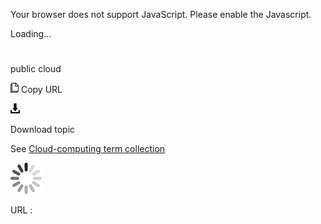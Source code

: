 Your browser does not support JavaScript. Please enable the Javascript.

Loading...

# 

public cloud

![Copy URL](public-cloud_files/Copy.png)
Copy URL

![Download](public-cloud_files/Download.png)

Download topic

See [Cloud-computing term collection](https://worldready.cloudapp.net/Styleguide/Read?id=2700&topicid=28841)

![In progress](public-cloud_files/activity-large.gif)

URL :
